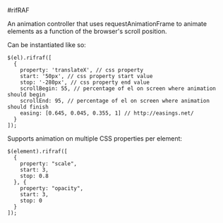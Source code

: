 #rifRAF

An animation controller that uses requestAnimationFrame to animate elements as a function of the browser's scroll position.

Can be instantiated like so:

    $(el).rifraf([
      {
        property: 'translateX', // css property
        start: '50px', // css property start value
        stop: '-280px', // css property end value
        scrollBegin: 55, // percentage of el on screen where animation should begin
        scrollEnd: 95, // percentage of el on screen where animation should finish
        easing: [0.645, 0.045, 0.355, 1] // http://easings.net/
      }
    ]);

Supports animation on multiple CSS properties per element:

    $(element).rifraf([
      {
        property: "scale",
        start: 3,
        stop: 0.8
      }, {
        property: "opacity",
        start: 3,
        stop: 0
      }
    ]);
